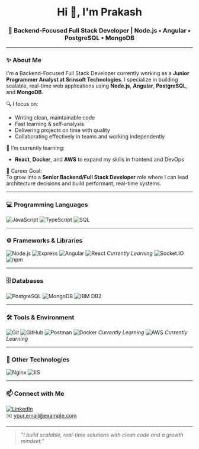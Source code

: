 <h1 align="center">Hi 👋, I'm Prakash</h1>
<h3 align="center">🚀 Backend‑Focused Full Stack Developer | Node.js • Angular • PostgreSQL • MongoDB</h3>

---

### ✨ About Me

I'm a Backend-Focused Full Stack Developer currently working as a **Junior Programmer Analyst at Srinsoft Technologies**. I specialize in building scalable, real-time web applications using **Node.js**, **Angular**, **PostgreSQL**, and **MongoDB**.

🔍 I focus on:  
- Writing clean, maintainable code  
- Fast learning & self-analysis  
- Delivering projects on time with quality  
- Collaborating effectively in teams and working independently  

🚀 I’m currently learning:  
- **React**, **Docker**, and **AWS** to expand my skills in frontend and DevOps  

🎯 Career Goal:  
To grow into a **Senior Backend/Full Stack Developer** role where I can lead architecture decisions and build performant, real-time systems.

---

### 💻 Programming Languages

![JavaScript](https://img.shields.io/badge/JavaScript-F7DF1E?style=for-the-badge&logo=javascript&logoColor=black)
![TypeScript](https://img.shields.io/badge/TypeScript-3178C6?style=for-the-badge&logo=typescript&logoColor=white)
![SQL](https://img.shields.io/badge/SQL-4479A1?style=for-the-badge&logo=postgresql&logoColor=white)

---

### ⚙️ Frameworks & Libraries

![Node.js](https://img.shields.io/badge/Node.js-339933?style=for-the-badge&logo=nodedotjs&logoColor=white)
![Express](https://img.shields.io/badge/Express.js-000000?style=for-the-badge&logo=express&logoColor=white)
![Angular](https://img.shields.io/badge/Angular-DD0031?style=for-the-badge&logo=angular&logoColor=white)
![React](https://img.shields.io/badge/React-20232A?style=for-the-badge&logo=react&logoColor=61DAFB) _Currently Learning_
![Socket.IO](https://img.shields.io/badge/Socket.IO-010101?style=for-the-badge&logo=socketdotio&logoColor=white)
![npm](https://img.shields.io/badge/npm-CB3837?style=for-the-badge&logo=npm&logoColor=white)

---

### 🗄️ Databases

![PostgreSQL](https://img.shields.io/badge/PostgreSQL-4169E1?style=for-the-badge&logo=postgresql&logoColor=white)
![MongoDB](https://img.shields.io/badge/MongoDB-47A248?style=for-the-badge&logo=mongodb&logoColor=white)
![IBM DB2](https://img.shields.io/badge/DB2-006699?style=for-the-badge&logo=ibm&logoColor=white)

---

### 🛠️ Tools & Environment

![Git](https://img.shields.io/badge/Git-F05032?style=for-the-badge&logo=git&logoColor=white)
![GitHub](https://img.shields.io/badge/GitHub-181717?style=for-the-badge&logo=github&logoColor=white)
![Postman](https://img.shields.io/badge/Postman-FF6C37?style=for-the-badge&logo=postman&logoColor=white)
![Docker](https://img.shields.io/badge/Docker-2496ED?style=for-the-badge&logo=docker&logoColor=white) _Currently Learning_
![AWS](https://img.shields.io/badge/AWS-232F3E?style=for-the-badge&logo=amazonaws&logoColor=white) _Currently Learning_

---

### 🔧 Other Technologies

![Nginx](https://img.shields.io/badge/Nginx-009639?style=for-the-badge&logo=nginx&logoColor=white)
![IIS](https://img.shields.io/badge/IIS-0078D7?style=for-the-badge&logo=microsoft-iis&logoColor=white)

---

### 📫 Connect with Me

[![LinkedIn](https://img.shields.io/badge/LinkedIn-%230077B5.svg?style=for-the-badge&logo=linkedin&logoColor=white)](https://linkedin.com/in/your-custom-url)  
✉️ your.email@example.com

---

> "_I build scalable, real-time solutions with clean code and a growth mindset._"
